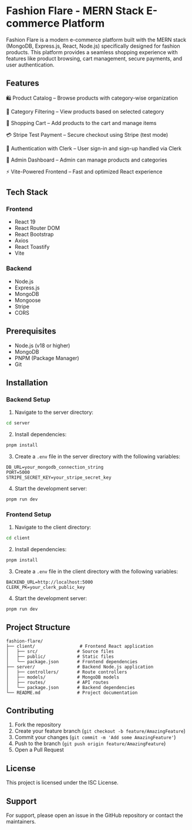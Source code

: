 # Fashion Flare - MERN Stack E-commerce Platform

Fashion Flare is a modern e-commerce platform built with the MERN stack (MongoDB, Express.js, React, Node.js) specifically designed for fashion products. This platform provides a seamless shopping experience with features like product browsing, cart management, secure payments, and user authentication.

## Features

🛍️ Product Catalog – Browse products with category-wise organization

🔎 Category Filtering – View products based on selected category

🛒 Shopping Cart – Add products to the cart and manage items

💳 Stripe Test Payment – Secure checkout using Stripe (test mode)

👤 Authentication with Clerk – User sign-in and sign-up handled via Clerk

🔐 Admin Dashboard – Admin can manage products and categories

⚡ Vite-Powered Frontend – Fast and optimized React experience

## Tech Stack

### Frontend
- React 19
- React Router DOM
- React Bootstrap
- Axios
- React Toastify
- Vite

### Backend
- Node.js
- Express.js
- MongoDB
- Mongoose
- Stripe
- CORS

## Prerequisites

- Node.js (v18 or higher)
- MongoDB
- PNPM (Package Manager)
- Git

## Installation

### Backend Setup

1. Navigate to the server directory:
```bash
cd server
```

2. Install dependencies:
```bash
pnpm install
```

3. Create a `.env` file in the server directory with the following variables:
```
DB_URL=your_mongodb_connection_string
PORT=5000
STRIPE_SECRET_KEY=your_stripe_secret_key
```

4. Start the development server:
```bash
pnpm run dev
```

### Frontend Setup

1. Navigate to the client directory:
```bash
cd client
```

2. Install dependencies:
```bash
pnpm install
```

3. Create a `.env` file in the client directory with the following variables:
```
BACKEND_URL=http://localhost:5000
CLERK_PK=your_clerk_public_key
```

4. Start the development server:
```bash
pnpm run dev
```

## Project Structure

```
fashion-flare/
├── client/                 # Frontend React application
│   ├── src/               # Source files
│   ├── public/            # Static files
│   └── package.json       # Frontend dependencies
├── server/                # Backend Node.js application
│   ├── controllers/       # Route controllers
│   ├── models/            # MongoDB models
│   ├── routes/            # API routes
│   └── package.json       # Backend dependencies
└── README.md              # Project documentation
```

## Contributing

1. Fork the repository
2. Create your feature branch (`git checkout -b feature/AmazingFeature`)
3. Commit your changes (`git commit -m 'Add some AmazingFeature'`)
4. Push to the branch (`git push origin feature/AmazingFeature`)
5. Open a Pull Request

## License

This project is licensed under the ISC License.

## Support

For support, please open an issue in the GitHub repository or contact the maintainers.
